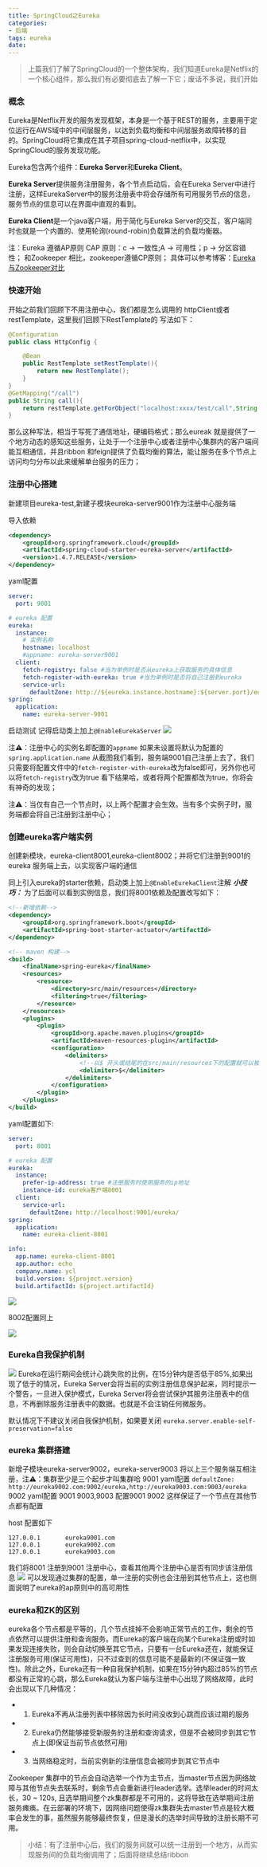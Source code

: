 ```yaml
---
title: SpringCloud之Eureka
categories:
- 后端
tags: eureka
date:
---
```


> 上篇我们了解了SpringCloud的一个整体架构，我们知道Eureka是Netflix的一个核心组件，那么我们有必要彻底去了解一下它；废话不多说，我们开始

### 概念
Eureka是Netflix开发的服务发现框架，本身是一个基于REST的服务，主要用于定位运行在AWS域中的中间层服务，以达到负载均衡和中间层服务故障转移的目的。SpringCloud将它集成在其子项目spring-cloud-netflix中，以实现SpringCloud的服务发现功能。

Eureka包含两个组件：**Eureka Server**和**Eureka Client**。

**Eureka Server**提供服务注册服务，各个节点启动后，会在Eureka Server中进行注册，这样EurekaServer中的服务注册表中将会存储所有可用服务节点的信息，服务节点的信息可以在界面中直观的看到。

**Eureka Client**是一个java客户端，用于简化与Eureka Server的交互，客户端同时也就是一个内置的、使用轮询(round-robin)负载算法的负载均衡器。

注：Eureka 遵循AP原则
CAP 原则：c -> 一致性;A -> 可用性；p -> 分区容错性；
和Zookeeper 相比，zookeeper遵循CP原则；
具体可以参考博客：<a href="https://www.jianshu.com/p/5c5753d2aeb0" target="_blank">Eureka与Zookeeper对比</a>

### 快速开始
开始之前我们回顾下不用注册中心，我们都是怎么调用的
httpClient或者restTemplate，这里我们回顾下RestTemplate的 写法如下：
```java
@Configuration
public class HttpConfig {

    @Bean
    public RestTemplate setRestTemplate(){
        return new RestTemplate();
    }
}
@GetMapping("/call")
public String call(){
    return restTemplate.getForObject("localhost:xxxx/test/call",String.class);
}
```
那么这种写法，相当于写死了通信地址，硬编码格式；那么eureak 就是提供了一个地方动态的感知这些服务，让处于一个注册中心或者注册中心集群内的客户端间能互相通信，并且ribbon 和feign提供了负载均衡的算法，能让服务在多个节点上访问均匀分布以此来缓解单台服务的压力；

### 注册中心搭建
新建项目eureka-test,新建子模块eureka-server9001作为注册中心服务端

导入依赖
```xml
<dependency>
    <groupId>org.springframework.cloud</groupId>
    <artifactId>spring-cloud-starter-eureka-server</artifactId>
    <version>1.4.7.RELEASE</version>
</dependency>
```
yaml配置
```yaml
server:
  port: 9001

# eureka 配置
eureka:
  instance:
    # 实例名称
    hostname: localhost
    #appname: eureka-server9001
  client:
    fetch-registry: false #当为单例时是否从eureka上获取服务的具体信息
    fetch-register-with-eureka: true #当为单例时是否将自己注册到eureka
    service-url:
      defaultZone: http://${eureka.instance.hostname}:${server.port}/eureka
spring:
  application:
    name: eureka-server-9001
```
启动测试
记得启动类上加上`@EnableEurekaServer`
![](https://s1.ax1x.com/2020/05/27/tFxRrq.png)

注⚠️：注册中心的实例名即配置的`appname` 如果未设置将默认为配置的`spring.application.name`
从截图我们看到，服务端9001自己注册上去了，我们只需要将配置文件中的`fetch-register-with-eureka`改为false即可，另外你也可以将`fetch-registry`改为true 看下结果哈，或者将两个配置都改为true，你将会有神奇的发现；

注⚠️：当仅有自己一个节点时，以上两个配置才会生效。当有多个实例子时，服务端都会将自己注册到注册中心；

### 创建eureka客户端实例

创建新模块，eureka-client8001,eureka-client8002；并将它们注册到9001的eureka 服务端上去，以实现客户端的通信

同上引入eureka的starter依赖，启动类上加上`@EnableEurekaClient`注解
***小技巧：***
为了后面可以看到实例信息，我们将8001依赖及配置改写如下：
```xml
<!--新增依赖-->
<dependency>
    <groupId>org.springframework.boot</groupId>
    <artifactId>spring-boot-starter-actuator</artifactId>
</dependency>

<!-- maven 构建-->
<build>
    <finalName>spring-eureka</finalName>
    <resources>
        <resource>
            <directory>src/main/resources</directory>
            <filtering>true</filtering>
        </resource>
    </resources>
    <plugins>
        <plugin>
            <groupId>org.apache.maven.plugins</groupId>
            <artifactId>maven-resources-plugin</artifactId>
            <configuration>
                <delimiters>
                    <!--以$ 开头或结尾的在src/main/resources下的配置就可以被分割读取到-->
                    <delimiter>$</delimiter>
                </delimiters>
            </configuration>
        </plugin>
    </plugins>
</build>
```
yaml配置如下:
```yaml
server:
  port: 8001

# eureka 配置
eureka:
  instance:
    prefer-ip-address: true #注册服务时使用服务的ip地址
    instance-id: eureka客户端8001
  client:
    service-url:
      defaultZone: http://localhost:9001/eureka/
spring:
  application:
    name: eureka-client-8001

info:
  app.name: eureka-client-8001
  app.author: echo
  company.name: ycl
  build.version: ${project.version}
  build.artifactId: ${project.artifactId}
```
![](https://s1.ax1x.com/2020/05/29/tmmUTP.png)

8002配置同上

![](https://s1.ax1x.com/2020/05/28/tmPkxx.png)
### Eureka自我保护机制
![](https://s1.ax1x.com/2020/05/30/tKBtC6.png)
Eureka在运行期间会统计心跳失败的比例，在15分钟内是否低于85%,如果出现了低于的情况，Eureka Server会将当前的实例注册信息保护起来，同时提示一个警告，一旦进入保护模式，Eureka Server将会尝试保护其服务注册表中的信息，不再删除服务注册表中的数据。也就是不会注销任何微服务。

默认情况下不建议关闭自我保护机制，如果要关闭
`eureka.server.enable-self-preservation=false`
### eureka 集群搭建
新增子模块eureka-server9002，eureka-server9003
将以上三个服务端互相注册，注⚠️：集群至少是三个起步才叫集群哈
9001 yaml配置
`defaultZone: http://eureka9002.com:9002/eureka,http://eureka9003.com:9003/eureka`
9002 yaml配置 9001 9003,9003 配置9001 9002 这样保证了一个节点在其他节点都有配置

host 配置如下
```
127.0.0.1       eureka9001.com
127.0.0.1       eureka9002.com
127.0.0.1       eureka9003.com
```
我们将8001 注册到9001 注册中心，查看其他两个注册中心是否有同步该注册信息
![](https://s1.ax1x.com/2020/05/30/tK6C0e.png)
可以发现通过集群的配置，单一注册的实例也会注册到其他节点上，这也侧面说明了eureka的ap原则中的高可用性

### eureka和ZK的区别
eureka各个节点都是平等的，几个节点挂掉不会影响正常节点的工作，剩余的节点依然可以提供注册和查询服务。而Eureka的客户端在向某个Eureka注册或时如果发现连接失败，则会自动切换至其它节点，只要有一台Eureka还在，就能保证注册服务可用(保证可用性)，只不过查到的信息可能不是最新的(不保证强一致性)。除此之外，Eureka还有一种自我保护机制，如果在15分钟内超过85%的节点都没有正常的心跳，那么Eureka就认为客户端与注册中心出现了网络故障，此时会出现以下几种情况：
- 1. Eureka不再从注册列表中移除因为长时间没收到心跳而应该过期的服务
- 2. Eureka仍然能够接受新服务的注册和查询请求，但是不会被同步到其它节点上(即保证当前节点依然可用)
- 3. 当网络稳定时，当前实例新的注册信息会被同步到其它节点中

Zookeeper 集群中的节点会自动选举一个作为主节点，当master节点因为网络故障与其他节点失去联系时，剩余节点会重新进行leader选举。选举leader的时间太长，30 ~ 120s, 且选举期间整个zk集群都是不可用的，这将导致在选举期间注册服务瘫痪。在云部署的环境下，因网络问题使得zk集群失去master节点是较大概率会发生的事，虽然服务能够最终恢复，但是漫长的选举时间导致的注册长期不可用。

>小结：有了注册中心后，我们的服务间就可以统一注册到一个地方，从而实现服务间的负载均衡调用了；后面将继续总结ribbon


